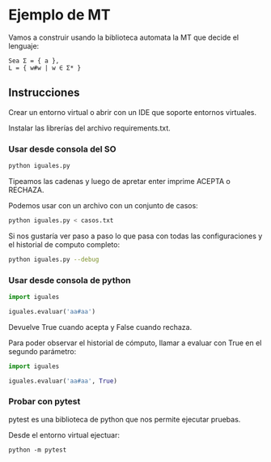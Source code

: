 # Ejemplo de MT

Vamos a construir usando la biblioteca automata la MT que decide el lenguaje:

```
Sea Σ = { a },
L = { w#w | w ∈ Σ* }
```

## Instrucciones

Crear un entorno virtual o abrir con un IDE que soporte entornos virtuales.

Instalar las librerías del archivo requirements.txt.

### Usar desde consola del SO

```bash
python iguales.py
```

Tipeamos las cadenas y luego de apretar enter imprime ACEPTA o RECHAZA.

Podemos usar con un archivo con un conjunto de casos:

```bash
python iguales.py < casos.txt
```

Si nos gustaría ver paso a paso lo que pasa con todas las configuraciones y el historial de computo completo:

```bash
python iguales.py --debug
```

### Usar desde consola de python

```python
import iguales

iguales.evaluar('aa#aa')
```

Devuelve True cuando acepta y False cuando rechaza.

Para poder observar el historial de cómputo, llamar a evaluar con True en el segundo parámetro:

```python
import iguales

iguales.evaluar('aa#aa', True)
```

### Probar con pytest

pytest es una biblioteca de python que nos permite ejecutar pruebas.

Desde el entorno virtual ejectuar:

```
python -m pytest
```